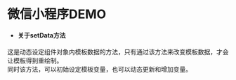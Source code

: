 # 微信小程序DEMO

* #### 关于setData方法
这是动态设定组件对象内模板数据的方法，只有通过该方法来改变模板数据，才会让模板得到重绘制。    
同时该方法，可以初始设定模板变量，也可以动态更新和增加变量。
